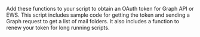 Add these functions to your script to obtain an OAuth token for Graph API or EWS. This script includes sample code for getting the token and sending a Graph request to get a list of mail folders. It also includes a function to renew your token for long running scripts.
